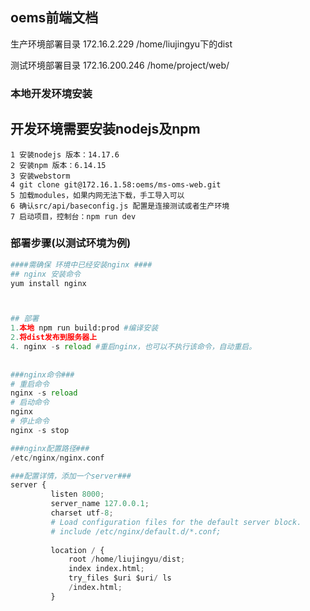 ## oems前端文档

生产环境部署目录
172.16.2.229  /home/liujingyu下的dist

测试环境部署目录
172.16.200.246  /home/project/web/


### 本地开发环境安装
## 开发环境需要安装nodejs及npm
```
1 安装nodejs 版本：14.17.6
2 安装npm 版本：6.14.15
3 安装webstorm
4 git clone git@172.16.1.58:oems/ms-oms-web.git
5 加载modules，如果内网无法下载，手工导入可以
6 确认src/api/baseconfig.js 配置是连接测试或者生产环境
7 启动项目，控制台：npm run dev
```

### 部署步骤(以测试环境为例)

```python
####需确保 环境中已经安装nginx ####
## nginx 安装命令
yum install nginx



## 部署
1.本地 npm run build:prod #编译安装
2.将dist发布到服务器上
4. nginx -s reload #重启nginx，也可以不执行该命令，自动重启。    
    
  
###nginx命令###
# 重启命令    
nginx -s reload
# 启动命令
nginx
# 停止命令
nginx -s stop    

###nginx配置路径###
/etc/nginx/nginx.conf

###配置详情，添加一个server###
server {
         listen 8000;
         server_name 127.0.0.1;
         charset utf-8;
         # Load configuration files for the default server block.
         # include /etc/nginx/default.d/*.conf;
 
         location / {
             root /home/liujingyu/dist;
             index index.html;
             try_files $uri $uri/ ls
             /index.html;
         }

```



